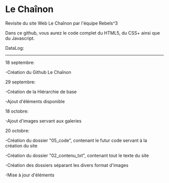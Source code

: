 # Le Chaînon
Revisite du site Web Le Chaînon par l'équipe Rebels^3

Dans ce github, vous aurez le code complet du HTML5, du CSS+ ainsi que du Javascript.

DataLog:

----------------------------------------------------

18 septembre: 

-Création du Github Le Chaînon


29 septembre: 

-Création de la Hiérarchie de base

-Ajout d'éléments disponible


18 octobre: 

-Ajout d'images servant aux galeries


20 octobre: 

-Création du dossier "05_code", contenant le futur code servant à la création du site

-Création du dossier "02_contenu_txt", contenant tout le texte du site

-Création des dossiers séparant les divers format d'images

-Mise à jour d'éléments
